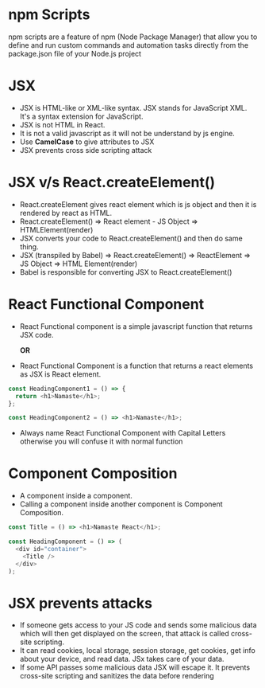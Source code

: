 # npm Scripts

npm scripts are a feature of npm (Node Package Manager) that
allow you to define and run custom commands and automation tasks
directly from the package.json file of your Node.js project

# JSX

- JSX is HTML-like or XML-like syntax. JSX stands for JavaScript
  XML. It's a syntax extension for JavaScript.
- JSX is not HTML in React.
- It is not a valid javascript as it will not be understand by js engine.
- Use **CamelCase** to give attributes to JSX
- JSX prevents cross side scripting attack

# JSX v/s React.createElement()

- React.createElement gives react element which is js object and
  then it is rendered by react as HTML.
- React.createElement() => React element - JS Object => HTMLElement(render)
- JSX converts your code to React.createElement() and then do same thing.
- JSX (transpiled by Babel) ⇒ React.createElement() ⇒ ReactElement
  ⇒ JS Object ⇒ HTML Element(render)
- Babel is responsible for converting JSX to React.createElement()

# React Functional Component

- React Functional component is a simple javascript function that returns JSX code.

  **OR**

- React Functional Component is a function that returns a react elements as JSX is React element.

```js
const HeadingComponent1 = () => {
  return <h1>Namaste</h1>;
};

const HeadingComponent2 = () => <h1>Namaste</h1>;
```

- Always name React Functional Component with Capital Letters
  otherwise you will confuse it with normal function

# Component Composition

- A component inside a component.
- Calling a component inside another component is Component
  Composition.

```js
const Title = () => <h1>Namaste React</h1>;

const HeadingComponent = () => (
  <div id="container">
    <Title />
  </div>
);
```

# JSX prevents attacks

- If someone gets access to your JS code and sends some malicious
  data which will then get displayed on the screen, that attack is
  called cross-site scripting.
- It can read cookies, local storage, session storage, get
  cookies, get info about your device, and read data. JSx takes
  care of your data.
- If some API passes some malicious data JSX will escape it. It
  prevents cross-site scripting and sanitizes the data before
  rendering
